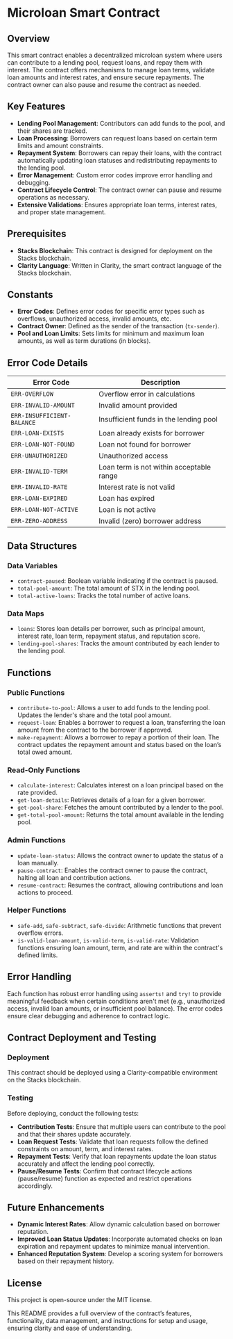 # Microloan Smart Contract

## Overview
This smart contract enables a decentralized microloan system where users can contribute to a lending pool, request loans, and repay them with interest. The contract offers mechanisms to manage loan terms, validate loan amounts and interest rates, and ensure secure repayments. The contract owner can also pause and resume the contract as needed.

## Key Features
- **Lending Pool Management**: Contributors can add funds to the pool, and their shares are tracked.
- **Loan Processing**: Borrowers can request loans based on certain term limits and amount constraints.
- **Repayment System**: Borrowers can repay their loans, with the contract automatically updating loan statuses and redistributing repayments to the lending pool.
- **Error Management**: Custom error codes improve error handling and debugging.
- **Contract Lifecycle Control**: The contract owner can pause and resume operations as necessary.
- **Extensive Validations**: Ensures appropriate loan terms, interest rates, and proper state management.

## Prerequisites
- **Stacks Blockchain**: This contract is designed for deployment on the Stacks blockchain.
- **Clarity Language**: Written in Clarity, the smart contract language of the Stacks blockchain.

## Constants
- **Error Codes**: Defines error codes for specific error types such as overflows, unauthorized access, invalid amounts, etc.
- **Contract Owner**: Defined as the sender of the transaction (`tx-sender`).
- **Pool and Loan Limits**: Sets limits for minimum and maximum loan amounts, as well as term durations (in blocks).

## Error Code Details
| Error Code           | Description                              |
|----------------------|------------------------------------------|
| `ERR-OVERFLOW`       | Overflow error in calculations           |
| `ERR-INVALID-AMOUNT` | Invalid amount provided                  |
| `ERR-INSUFFICIENT-BALANCE` | Insufficient funds in the lending pool |
| `ERR-LOAN-EXISTS`    | Loan already exists for borrower         |
| `ERR-LOAN-NOT-FOUND` | Loan not found for borrower              |
| `ERR-UNAUTHORIZED`   | Unauthorized access                      |
| `ERR-INVALID-TERM`   | Loan term is not within acceptable range |
| `ERR-INVALID-RATE`   | Interest rate is not valid               |
| `ERR-LOAN-EXPIRED`   | Loan has expired                         |
| `ERR-LOAN-NOT-ACTIVE`| Loan is not active                       |
| `ERR-ZERO-ADDRESS`   | Invalid (zero) borrower address          |

## Data Structures
### Data Variables
- `contract-paused`: Boolean variable indicating if the contract is paused.
- `total-pool-amount`: The total amount of STX in the lending pool.
- `total-active-loans`: Tracks the total number of active loans.

### Data Maps
- `loans`: Stores loan details per borrower, such as principal amount, interest rate, loan term, repayment status, and reputation score.
- `lending-pool-shares`: Tracks the amount contributed by each lender to the lending pool.

## Functions
### Public Functions
- `contribute-to-pool`: Allows a user to add funds to the lending pool. Updates the lender's share and the total pool amount.
- `request-loan`: Enables a borrower to request a loan, transferring the loan amount from the contract to the borrower if approved.
- `make-repayment`: Allows a borrower to repay a portion of their loan. The contract updates the repayment amount and status based on the loan’s total owed amount.

### Read-Only Functions
- `calculate-interest`: Calculates interest on a loan principal based on the rate provided.
- `get-loan-details`: Retrieves details of a loan for a given borrower.
- `get-pool-share`: Fetches the amount contributed by a lender to the pool.
- `get-total-pool-amount`: Returns the total amount available in the lending pool.

### Admin Functions
- `update-loan-status`: Allows the contract owner to update the status of a loan manually.
- `pause-contract`: Enables the contract owner to pause the contract, halting all loan and contribution actions.
- `resume-contract`: Resumes the contract, allowing contributions and loan actions to proceed.

### Helper Functions
- `safe-add`, `safe-subtract`, `safe-divide`: Arithmetic functions that prevent overflow errors.
- `is-valid-loan-amount`, `is-valid-term`, `is-valid-rate`: Validation functions ensuring loan amount, term, and rate are within the contract's defined limits.

## Error Handling
Each function has robust error handling using `asserts!` and `try!` to provide meaningful feedback when certain conditions aren't met (e.g., unauthorized access, invalid loan amounts, or insufficient pool balance). The error codes ensure clear debugging and adherence to contract logic.

## Contract Deployment and Testing
### Deployment
This contract should be deployed using a Clarity-compatible environment on the Stacks blockchain.

### Testing
Before deploying, conduct the following tests:
- **Contribution Tests**: Ensure that multiple users can contribute to the pool and that their shares update accurately.
- **Loan Request Tests**: Validate that loan requests follow the defined constraints on amount, term, and interest rates.
- **Repayment Tests**: Verify that loan repayments update the loan status accurately and affect the lending pool correctly.
- **Pause/Resume Tests**: Confirm that contract lifecycle actions (pause/resume) function as expected and restrict operations accordingly.

## Future Enhancements
- **Dynamic Interest Rates**: Allow dynamic calculation based on borrower reputation.
- **Improved Loan Status Updates**: Incorporate automated checks on loan expiration and repayment updates to minimize manual intervention.
- **Enhanced Reputation System**: Develop a scoring system for borrowers based on their repayment history.

## License
This project is open-source under the MIT license.

This README provides a full overview of the contract’s features, functionality, data management, and instructions for setup and usage, ensuring clarity and ease of understanding.